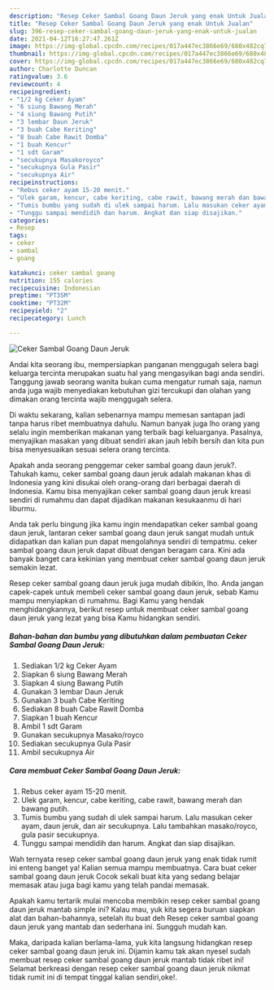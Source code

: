 ```yaml
---
description: "Resep Ceker Sambal Goang Daun Jeruk yang enak Untuk Jualan"
title: "Resep Ceker Sambal Goang Daun Jeruk yang enak Untuk Jualan"
slug: 396-resep-ceker-sambal-goang-daun-jeruk-yang-enak-untuk-jualan
date: 2021-04-12T16:27:47.261Z
image: https://img-global.cpcdn.com/recipes/017a447ec3866e69/680x482cq70/ceker-sambal-goang-daun-jeruk-foto-resep-utama.jpg
thumbnail: https://img-global.cpcdn.com/recipes/017a447ec3866e69/680x482cq70/ceker-sambal-goang-daun-jeruk-foto-resep-utama.jpg
cover: https://img-global.cpcdn.com/recipes/017a447ec3866e69/680x482cq70/ceker-sambal-goang-daun-jeruk-foto-resep-utama.jpg
author: Charlotte Duncan
ratingvalue: 3.6
reviewcount: 4
recipeingredient:
- "1/2 kg Ceker Ayam"
- "6 siung Bawang Merah"
- "4 siung Bawang Putih"
- "3 lembar Daun Jeruk"
- "3 buah Cabe Keriting"
- "8 buah Cabe Rawit Domba"
- "1 buah Kencur"
- "1 sdt Garam"
- "secukupnya Masakoroyco"
- "secukupnya Gula Pasir"
- "secukupnya Air"
recipeinstructions:
- "Rebus ceker ayam 15-20 menit."
- "Ulek garam, kencur, cabe keriting, cabe rawit, bawang merah dan bawang putih."
- "Tumis bumbu yang sudah di ulek sampai harum. Lalu masukan ceker ayam, daun jeruk, dan air secukupnya. Lalu tambahkan masako/royco, gula pasir secukupnya."
- "Tunggu sampai mendidih dan harum. Angkat dan siap disajikan."
categories:
- Resep
tags:
- ceker
- sambal
- goang

katakunci: ceker sambal goang 
nutrition: 155 calories
recipecuisine: Indonesian
preptime: "PT35M"
cooktime: "PT32M"
recipeyield: "2"
recipecategory: Lunch

---
```



![Ceker Sambal Goang Daun Jeruk](https://img-global.cpcdn.com/recipes/017a447ec3866e69/680x482cq70/ceker-sambal-goang-daun-jeruk-foto-resep-utama.jpg)

Andai kita seorang ibu, mempersiapkan panganan menggugah selera bagi keluarga tercinta merupakan suatu hal yang mengasyikan bagi anda sendiri. Tanggung jawab seorang  wanita bukan cuma mengatur rumah saja, namun anda juga wajib menyediakan kebutuhan gizi tercukupi dan olahan yang dimakan orang tercinta wajib menggugah selera.

Di waktu  sekarang, kalian sebenarnya mampu memesan santapan jadi tanpa harus ribet membuatnya dahulu. Namun banyak juga lho orang yang selalu ingin memberikan makanan yang terbaik bagi keluarganya. Pasalnya, menyajikan masakan yang dibuat sendiri akan jauh lebih bersih dan kita pun bisa menyesuaikan sesuai selera orang tercinta. 



Apakah anda seorang penggemar ceker sambal goang daun jeruk?. Tahukah kamu, ceker sambal goang daun jeruk adalah makanan khas di Indonesia yang kini disukai oleh orang-orang dari berbagai daerah di Indonesia. Kamu bisa menyajikan ceker sambal goang daun jeruk kreasi sendiri di rumahmu dan dapat dijadikan makanan kesukaanmu di hari liburmu.

Anda tak perlu bingung jika kamu ingin mendapatkan ceker sambal goang daun jeruk, lantaran ceker sambal goang daun jeruk sangat mudah untuk didapatkan dan kalian pun dapat mengolahnya sendiri di tempatmu. ceker sambal goang daun jeruk dapat dibuat dengan beragam cara. Kini ada banyak banget cara kekinian yang membuat ceker sambal goang daun jeruk semakin lezat.

Resep ceker sambal goang daun jeruk juga mudah dibikin, lho. Anda jangan capek-capek untuk membeli ceker sambal goang daun jeruk, sebab Kamu mampu menyiapkan di rumahmu. Bagi Kamu yang hendak menghidangkannya, berikut resep untuk membuat ceker sambal goang daun jeruk yang lezat yang bisa Kamu hidangkan sendiri.

<!--inarticleads1-->

##### Bahan-bahan dan bumbu yang dibutuhkan dalam pembuatan Ceker Sambal Goang Daun Jeruk:

1. Sediakan 1/2 kg Ceker Ayam
1. Siapkan 6 siung Bawang Merah
1. Siapkan 4 siung Bawang Putih
1. Gunakan 3 lembar Daun Jeruk
1. Gunakan 3 buah Cabe Keriting
1. Sediakan 8 buah Cabe Rawit Domba
1. Siapkan 1 buah Kencur
1. Ambil 1 sdt Garam
1. Gunakan secukupnya Masako/royco
1. Sediakan secukupnya Gula Pasir
1. Ambil secukupnya Air




<!--inarticleads2-->

##### Cara membuat Ceker Sambal Goang Daun Jeruk:

1. Rebus ceker ayam 15-20 menit.
1. Ulek garam, kencur, cabe keriting, cabe rawit, bawang merah dan bawang putih.
1. Tumis bumbu yang sudah di ulek sampai harum. Lalu masukan ceker ayam, daun jeruk, dan air secukupnya. Lalu tambahkan masako/royco, gula pasir secukupnya.
1. Tunggu sampai mendidih dan harum. Angkat dan siap disajikan.




Wah ternyata resep ceker sambal goang daun jeruk yang enak tidak rumit ini enteng banget ya! Kalian semua mampu membuatnya. Cara buat ceker sambal goang daun jeruk Cocok sekali buat kita yang sedang belajar memasak atau juga bagi kamu yang telah pandai memasak.

Apakah kamu tertarik mulai mencoba membikin resep ceker sambal goang daun jeruk mantab simple ini? Kalau mau, yuk kita segera buruan siapkan alat dan bahan-bahannya, setelah itu buat deh Resep ceker sambal goang daun jeruk yang mantab dan sederhana ini. Sungguh mudah kan. 

Maka, daripada kalian berlama-lama, yuk kita langsung hidangkan resep ceker sambal goang daun jeruk ini. Dijamin kamu tak akan nyesel sudah membuat resep ceker sambal goang daun jeruk mantab tidak ribet ini! Selamat berkreasi dengan resep ceker sambal goang daun jeruk nikmat tidak rumit ini di tempat tinggal kalian sendiri,oke!.

